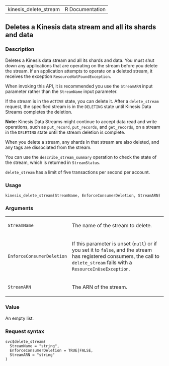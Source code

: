 <table style="width: 100%;">
<tbody>
<tr class="odd">
<td>kinesis_delete_stream</td>
<td style="text-align: right;">R Documentation</td>
</tr>
</tbody>
</table>

## Deletes a Kinesis data stream and all its shards and data

### Description

Deletes a Kinesis data stream and all its shards and data. You must shut
down any applications that are operating on the stream before you delete
the stream. If an application attempts to operate on a deleted stream,
it receives the exception `ResourceNotFoundException`.

When invoking this API, it is recommended you use the `StreamARN` input
parameter rather than the `StreamName` input parameter.

If the stream is in the `ACTIVE` state, you can delete it. After a
`delete_stream` request, the specified stream is in the `DELETING` state
until Kinesis Data Streams completes the deletion.

**Note:** Kinesis Data Streams might continue to accept data read and
write operations, such as `put_record`, `put_records`, and
`get_records`, on a stream in the `DELETING` state until the stream
deletion is complete.

When you delete a stream, any shards in that stream are also deleted,
and any tags are dissociated from the stream.

You can use the `describe_stream_summary` operation to check the state
of the stream, which is returned in `StreamStatus`.

`delete_stream` has a limit of five transactions per second per account.

### Usage

    kinesis_delete_stream(StreamName, EnforceConsumerDeletion, StreamARN)

### Arguments

<table>
<colgroup>
<col style="width: 35%" />
<col style="width: 65%" />
</colgroup>
<tbody>
<tr class="odd">
<td><code id="kinesis_delete_stream_:_StreamName">StreamName</code></td>
<td><p>The name of the stream to delete.</p></td>
</tr>
<tr class="even">
<td><code
id="kinesis_delete_stream_:_EnforceConsumerDeletion">EnforceConsumerDeletion</code></td>
<td><p>If this parameter is unset (<code>null</code>) or if you set it
to <code>false</code>, and the stream has registered consumers, the call
to <code>delete_stream</code> fails with a
<code>ResourceInUseException</code>.</p></td>
</tr>
<tr class="odd">
<td><code id="kinesis_delete_stream_:_StreamARN">StreamARN</code></td>
<td><p>The ARN of the stream.</p></td>
</tr>
</tbody>
</table>

### Value

An empty list.

### Request syntax

    svc$delete_stream(
      StreamName = "string",
      EnforceConsumerDeletion = TRUE|FALSE,
      StreamARN = "string"
    )
